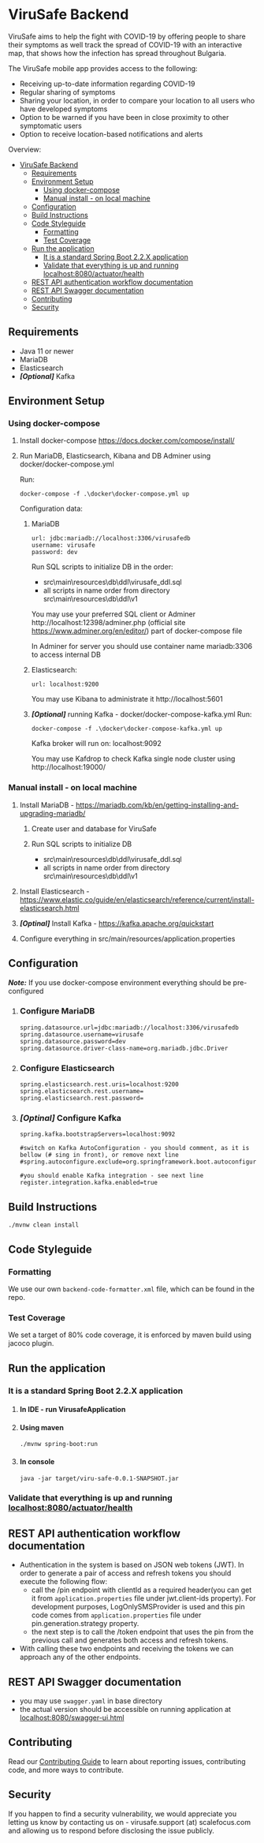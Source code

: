 # ViruSafe Backend

ViruSafe aims to help the fight with COVID-19 by offering people to share their symptoms as well track the spread of COVID-19 with an interactive map, that shows how the infection has spread throughout Bulgaria.

The ViruSafe mobile app provides access to the following:
- Receiving up-to-date information regarding COVID-19
- Regular sharing of symptoms
- Sharing your location, in order to compare your location to all users who have developed symptoms
- Option to be warned if you have been in close proximity to other symptomatic users
- Option to receive location-based notifications and alerts

Overview:
- [ViruSafe Backend](#virusafe-backend)
  - [Requirements](#requirements)
  - [Environment Setup](#environment-setup)
    - [Using docker-compose](#using-docker-compose)
    - [Manual install - on local machine](#manual-install---on-local-machine)
  - [Configuration](#configuration)
  - [Build Instructions](#build-instructions)
  - [Code Styleguide](#code-styleguide)
    - [Formatting](#formatting)
    - [Test Coverage](#test-coverage)
  - [Run the application](#run-the-application)
    - [It is a standard Spring Boot 2.2.X application](#it-is-a-standard-spring-boot-22x-application)
    - [Validate that everything is up and running localhost:8080/actuator/health](#validate-that-everything-is-up-and-running-localhost8080actuatorhealth)
  - [REST API authentication workflow documentation](#rest-api-authentication-workflow-documentation)
  - [REST API Swagger documentation](#rest-api-swagger-documentation)
  - [Contributing](#contributing)
  - [Security](#security)

## Requirements

  - Java 11 or newer
  - MariaDB
  - Elasticsearch
  - ***[Optional]*** Kafka

## Environment Setup
  ### Using docker-compose

  1. Install docker-compose https://docs.docker.com/compose/install/
	
  2. Run MariaDB, Elasticsearch, Kibana and DB Adminer using docker/docker-compose.yml
		
      Run:
        ```
        docker-compose -f .\docker\docker-compose.yml up
        ```
		
      Configuration data:
		
      1. MariaDB
          ```
          url: jdbc:mariadb://localhost:3306/virusafedb
          username: virusafe
          password: dev
          ```

			Run SQL scripts to initialize DB in the order:
   			- src\main\resources\db\ddl\virusafe_ddl.sql
   			- all scripts in name order from directory src\main\resources\db\ddl\v1
				
			You may use your preferred SQL client or Adminer http://localhost:12398/adminer.php (official site https://www.adminer.org/en/editor/) part of docker-compose file
			
          In Adminer for server you should use container name mariadb:3306 to access internal DB
			
		2. Elasticsearch:
            ``` 
            url: localhost:9200
            ```
			
			You may use Kibana to administrate it http://localhost:5601

     3. ***[Optional]*** running Kafka - docker/docker-compose-kafka.yml
		  Run: 
        ```
        docker-compose -f .\docker\docker-compose-kafka.yml up
        ```

		  Kafka broker will run on: localhost:9092
		
		  You may use Kafdrop to check Kafka single node cluster using http://localhost:19000/

  ### Manual install - on local machine
  1. Install MariaDB - https://mariadb.com/kb/en/getting-installing-and-upgrading-mariadb/
   
      1. Create user and database for ViruSafe
  
      2. Run SQL scripts to initialize DB
			- src\main\resources\db\ddl\virusafe_ddl.sql
			- all scripts in name order from directory src\main\resources\db\ddl\v1
		
  2. Install Elasticsearch - https://www.elastic.co/guide/en/elasticsearch/reference/current/install-elasticsearch.html
	
  3. ***[Optinal]*** Install Kafka - https://kafka.apache.org/quickstart
	
  4. Configure everything in src/main/resources/application.properties

## Configuration

***Note:*** If you use docker-compose environment everything should be pre-configured
1. ### Configure MariaDB
    ```
    spring.datasource.url=jdbc:mariadb://localhost:3306/virusafedb
    spring.datasource.username=virusafe
    spring.datasource.password=dev
    spring.datasource.driver-class-name=org.mariadb.jdbc.Driver
    ```
	
2. ### Configure Elasticsearch
    ```
    spring.elasticsearch.rest.uris=localhost:9200
    spring.elasticsearch.rest.username=
    spring.elasticsearch.rest.password=
    ```
	
3. ### ***[Optinal]*** Configure Kafka
    ```
    spring.kafka.bootstrapServers=localhost:9092
    
    #switch on Kafka AutoConfiguration - you should comment, as it is bellow (# sing in front), or remove next line
    #spring.autoconfigure.exclude=org.springframework.boot.autoconfigure.kafka.KafkaAutoConfiguration
    
    #you should enable Kafka integration - see next line
    register.integration.kafka.enabled=true
    ```

## Build Instructions

```
./mvnw clean install
```
  
## Code Styleguide
### Formatting
We use our own `backend-code-formatter.xml` file, which can be found in the repo.

### Test Coverage
We set a target of 80% code coverage, it is enforced by maven build using jacoco plugin.

## Run the application
  ### It is a standard Spring Boot 2.2.X application
  1. #### In IDE - run VirusafeApplication
  2. #### Using maven

      ```
      ./mvnw spring-boot:run
      ```

  3. #### In console
    
      ```
      java -jar target/viru-safe-0.0.1-SNAPSHOT.jar
      ```
  ### Validate that everything is up and running [localhost:8080/actuator/health](http://localhost:8080/actuator/health)

## REST API authentication workflow documentation
-  Authentication in the system is based on JSON web tokens (JWT). In order to generate a pair of access and refresh tokens you should execute the following flow: 
    - call the /pin endpoint with clientId as a required header(you can get it from `application.properties` file under jwt.client-ids property). For development purposes, LogOnlySMSProvider is used and this pin code comes from `application.properties` file under pin.generation.strategy property.
    - the next step is to call the /token endpoint that uses the pin from the previous call and generates both access and refresh tokens.
- With calling these two endpoints and receiving the tokens we can approach any of the other endpoints.
## REST API Swagger documentation
- you may use `swagger.yaml` in base directory
- the actual version should be accessible on running application at [localhost:8080/swagger-ui.html](http://localhost:8080/swagger-ui.html)

## Contributing

Read our [Contributing Guide](CONTRIBUTING.md) to learn about reporting issues, contributing code, and more ways to contribute.

## Security

If you happen to find a security vulnerability, we would appreciate you letting us know by contacting us on - virusafe.support (at) scalefocus.com and allowing us to respond before disclosing the issue publicly.